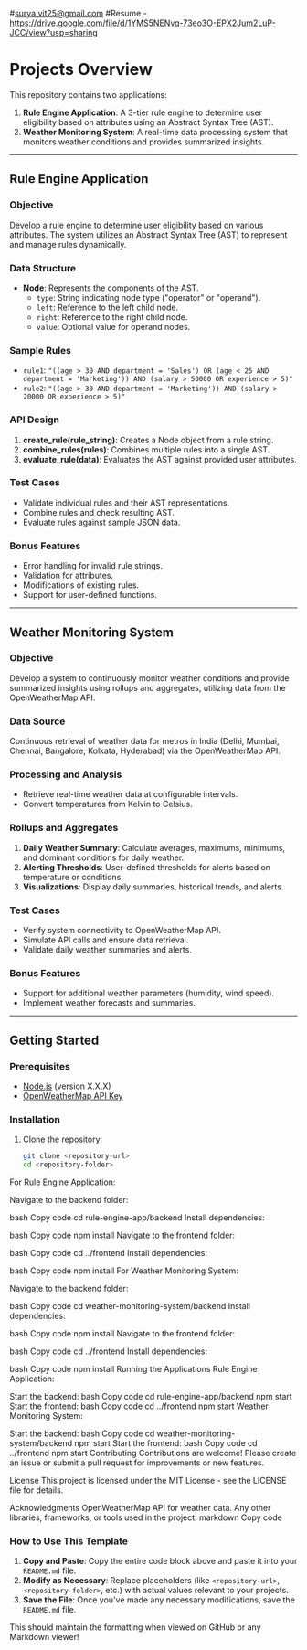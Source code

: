 #surya.vit25@gmail.com
#Resume - https://drive.google.com/file/d/1YMS5NENvq-73eo3O-EPX2Jum2LuP-JCC/view?usp=sharing


# Projects Overview

This repository contains two applications:

1. **Rule Engine Application**: A 3-tier rule engine to determine user eligibility based on attributes using an Abstract Syntax Tree (AST).
2. **Weather Monitoring System**: A real-time data processing system that monitors weather conditions and provides summarized insights.


---

## Rule Engine Application

### Objective
Develop a rule engine to determine user eligibility based on various attributes. The system utilizes an Abstract Syntax Tree (AST) to represent and manage rules dynamically.

### Data Structure
- **Node**: Represents the components of the AST.
  - `type`: String indicating node type ("operator" or "operand").
  - `left`: Reference to the left child node.
  - `right`: Reference to the right child node.
  - `value`: Optional value for operand nodes.

### Sample Rules
- `rule1`: `"((age > 30 AND department = 'Sales') OR (age < 25 AND department = 'Marketing')) AND (salary > 50000 OR experience > 5)"`
- `rule2`: `"((age > 30 AND department = 'Marketing')) AND (salary > 20000 OR experience > 5)"`

### API Design
1. **create_rule(rule_string)**: Creates a Node object from a rule string.
2. **combine_rules(rules)**: Combines multiple rules into a single AST.
3. **evaluate_rule(data)**: Evaluates the AST against provided user attributes.

### Test Cases
- Validate individual rules and their AST representations.
- Combine rules and check resulting AST.
- Evaluate rules against sample JSON data.

### Bonus Features
- Error handling for invalid rule strings.
- Validation for attributes.
- Modifications of existing rules.
- Support for user-defined functions.

---

## Weather Monitoring System

### Objective
Develop a system to continuously monitor weather conditions and provide summarized insights using rollups and aggregates, utilizing data from the OpenWeatherMap API.

### Data Source
Continuous retrieval of weather data for metros in India (Delhi, Mumbai, Chennai, Bangalore, Kolkata, Hyderabad) via the OpenWeatherMap API.

### Processing and Analysis
- Retrieve real-time weather data at configurable intervals.
- Convert temperatures from Kelvin to Celsius.

### Rollups and Aggregates
1. **Daily Weather Summary**: Calculate averages, maximums, minimums, and dominant conditions for daily weather.
2. **Alerting Thresholds**: User-defined thresholds for alerts based on temperature or conditions.
3. **Visualizations**: Display daily summaries, historical trends, and alerts.

### Test Cases
- Verify system connectivity to OpenWeatherMap API.
- Simulate API calls and ensure data retrieval.
- Validate daily weather summaries and alerts.

### Bonus Features
- Support for additional weather parameters (humidity, wind speed).
- Implement weather forecasts and summaries.

---

## Getting Started

### Prerequisites
- [Node.js](https://nodejs.org/) (version X.X.X)
- [OpenWeatherMap API Key](https://openweathermap.org/api)

### Installation

1. Clone the repository:
   ```bash
   git clone <repository-url>
   cd <repository-folder>

For Rule Engine Application:

Navigate to the backend folder:

bash
Copy code
cd rule-engine-app/backend
Install dependencies:

bash
Copy code
npm install
Navigate to the frontend folder:

bash
Copy code
cd ../frontend
Install dependencies:

bash
Copy code
npm install
For Weather Monitoring System:

Navigate to the backend folder:

bash
Copy code
cd weather-monitoring-system/backend
Install dependencies:

bash
Copy code
npm install
Navigate to the frontend folder:

bash
Copy code
cd ../frontend
Install dependencies:

bash
Copy code
npm install
Running the Applications
Rule Engine Application:

Start the backend:
bash
Copy code
cd rule-engine-app/backend
npm start
Start the frontend:
bash
Copy code
cd ../frontend
npm start
Weather Monitoring System:

Start the backend:
bash
Copy code
cd weather-monitoring-system/backend
npm start
Start the frontend:
bash
Copy code
cd ../frontend
npm start
Contributing
Contributions are welcome! Please create an issue or submit a pull request for improvements or new features.

License
This project is licensed under the MIT License - see the LICENSE file for details.

Acknowledgments
OpenWeatherMap API for weather data.
Any other libraries, frameworks, or tools used in the project.
markdown
Copy code

### How to Use This Template
1. **Copy and Paste**: Copy the entire code block above and paste it into your `README.md` file.
2. **Modify as Necessary**: Replace placeholders (like `<repository-url>`, `<repository-folder>`, etc.) with actual values relevant to your projects.
3. **Save the File**: Once you've made any necessary modifications, save the `README.md` file.

This should maintain the formatting when viewed on GitHub or any Markdown viewer!


